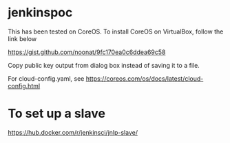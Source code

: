 # jenkinspoc

This has been tested on CoreOS. To install CoreOS on VirtualBox, follow the link below

https://gist.github.com/noonat/9fc170ea0c6ddea69c58


Copy public key output from dialog box instead of saving it to a file.

For cloud-config.yaml, see https://coreos.com/os/docs/latest/cloud-config.html

# To set up a slave
https://hub.docker.com/r/jenkinsci/jnlp-slave/
